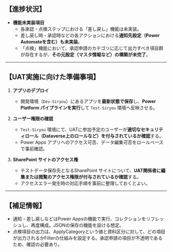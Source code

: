 ## 【進捗状況】

- **機能未実装項目**
  - 各承認・点検ステップにおける「差し戻し」機能は未実装。
  - 差し戻し時・承認時などの各アクションにおける**通知先設定（Power Automateを含む）も未実装**。
  - 「点検」機能において、承認申請のカテゴリに応じて出力すべき項目群が存在するが、**その元設定（マスタ情報など）の構築が未完了**。

---

## 【UAT実施に向けた準備事項】

1. **アプリのデプロイ**
   - 開発環境（`Dev-Siryou`）にあるアプリを**最新状態で保存**し、**Power Platform パイプラインを実行**して `Test-Siryou` 環境へ反映させる。

2. **ユーザー権限の確認**
   - `Test-Siryou` 環境にて、UATに参加予定のユーザーが**適切なセキュリティロール（Dataverse上のロールなど）を付与されているか確認**する。
   - Power Apps アプリへのアクセス可否、データ編集可否をロールベースで事前確認。

3. **SharePoint サイトのアクセス権**
   - テストデータ保存先となるSharePoint サイトについて、**UAT関係者に編集または閲覧のアクセス権限が付与されているか確認**する。
   - アクセスエラー発生時の対応手順を事前に整理しておくとよい。

---

## 【補足情報】

- 通知・差し戻しなどはPower Appsの機能で実行、コレクションをリフレッシュし、再度構成。JSONの保存の機能を設ける想定。
- 点検項目の出力は、ApplyCategoryという値と資料区分に対して、どの項目が出力されるかFilterの仕組みを設定する。承認申請の項目が不透明であるため、確認の必要あり。

